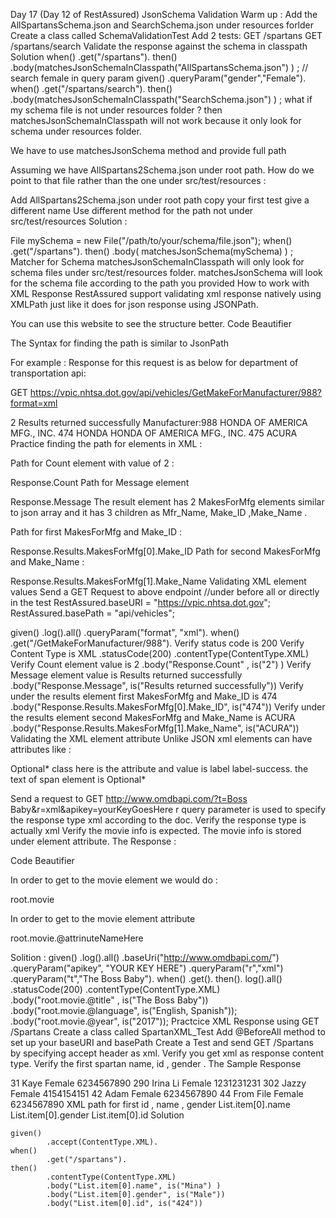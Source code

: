 Day 17 (Day 12 of RestAssured)
JsonSchema Validation Warm up :
Add the AllSpartansSchema.json and SearchSchema.json under resources forlder
Create a class called SchemaValidationTest
Add 2 tests:
GET /spartans
GET /spartans/search
Validate the response against the schema in classpath
Solution
    when()
        .get("/spartans").
    then()
        .body(matchesJsonSchemaInClasspath("AllSpartansSchema.json") ) ;
    // search female in query param
    given()
            .queryParam("gender","Female").
    when()
            .get("/spartans/search").
    then()
            .body(matchesJsonSchemaInClasspath("SearchSchema.json") ) ;
what if my schema file is not under resources folder ? then matchesJsonSchemaInClasspath will not work because it only look for schema under resources folder.

We have to use matchesJsonSchema method and provide full path

Assuming we have AllSpartans2Schema.json under root path. How do we point to that file rather than the one under src/test/resources :

Add AllSpartans2Schema.json under root path
copy your first test give a different name
Use different method for the path not under src/test/resources
Solution :

 File mySchema = new File("/path/to/your/schema/file.json");
 when()
        .get("/spartans").
 then()
        .body( matchesJsonSchema(mySchema) ) ;
Matcher for Schema
matchesJsonSchemaInClasspath will only look for schema files under src/test/resources folder.
matchesJsonSchema will look for the schema file according to the path you provided
How to work with XML Response
RestAssured support validating xml response natively using XMLPath just like it does for json response using JSONPath.

You can use this website to see the structure better. Code Beautifier 

The Syntax for finding the path is similar to JsonPath

For example : Response for this request is as below for department of transportation api:

GET https://vpic.nhtsa.dot.gov/api/vehicles/GetMakeForManufacturer/988?format=xml

<Response xmlns:xsd="http://www.w3.org/2001/XMLSchema" xmlns:xsi="http://www.w3.org/2001/XMLSchema-instance">
    <Count>2</Count>
    <Message>Results returned successfully</Message>
    <SearchCriteria>Manufacturer:988</SearchCriteria>
    <Results>
        <MakesForMfg>
            <Mfr_Name>HONDA OF AMERICA MFG., INC.</Mfr_Name>
            <Make_ID>474</Make_ID>
            <Make_Name>HONDA</Make_Name>
        </MakesForMfg>
        <MakesForMfg>
            <Mfr_Name>HONDA OF AMERICA MFG., INC.</Mfr_Name>
            <Make_ID>475</Make_ID>
            <Make_Name>ACURA</Make_Name>
        </MakesForMfg>
    </Results>
</Response>
Practice finding the path for elements in XML :

Path for Count element with value of 2 :

Response.Count
Path for Message element

Response.Message
The result element has 2 MakesForMfg elements similar to json array and it has 3 children as Mfr_Name, Make_ID ,Make_Name .

Path for first MakesForMfg and Make_ID :

Response.Results.MakesForMfg[0].Make_ID
Path for second MakesForMfg and Make_Name :

Response.Results.MakesForMfg[1].Make_Name
Validating XML element values
Send a GET Request to above endpoint
//under before all or directly in the test
RestAssured.baseURI = "https://vpic.nhtsa.dot.gov";
RestAssured.basePath = "api/vehicles";

given()
    .log().all()
    .queryParam("format", "xml").
when()
    .get("/GetMakeForManufacturer/988").
Verify status code is 200
Verify Content Type is XML
.statusCode(200)
.contentType(ContentType.XML)
Verify Count element value is 2
.body("Response.Count" , is("2") )
Verify Message element value is Results returned successfully
.body("Response.Message", is("Results returned successfully"))
Verify under the results element first MakesForMfg and Make_ID is 474
.body("Response.Results.MakesForMfg[0].Make_ID", is("474"))
Verify under the results element second MakesForMfg and Make_Name is ACURA
.body("Response.Results.MakesForMfg[1].Make_Name", is("ACURA"))
Validating the XML element attribute
Unlike JSON xml elements can have attributes like :

<span class="label label-success">Optional*</span>
class here is the attribute and value is label label-success. the text of span element is Optional*

Send a request to GET http://www.omdbapi.com/?t=Boss Baby&r=xml&apikey=yourKeyGoesHere
r query parameter is used to specify the response type xml according to the doc.
Verify the response type is actually xml
Verify the movie info is expected.
The movie info is stored under <movie> element attribute.
The Response :

<?xml version="1.0" encoding="UTF-8"?>
<root response="True">
	<movie title="The Boss Baby" year="2017" rated="PG" released="31 Mar 2017" runtime="97 min" genre="Animation, Adventure, Comedy, Family, Fantasy" director="Tom McGrath" writer="Michael McCullers, Marla Frazee (based on the book by)" actors="Alec Baldwin, Steve Buscemi, Jimmy Kimmel, Lisa Kudrow" plot="A suit-wearing, briefcase-carrying baby pairs up with his 7-year old brother to stop the dastardly plot of the CEO of Puppy Co." language="English, Spanish" country="USA" awards="Nominated for 1 Oscar. Another 4 wins &amp; 20 nominations." poster="https://m.media-amazon.com/images/M/MV5BMTg5MzUxNzgxNV5BMl5BanBnXkFtZTgwMTM2NzQ3MjI@._V1_SX300.jpg" metascore="50" imdbRating="6.3" imdbVotes="105,081" imdbID="tt3874544" type="movie"/>
</root>
Code Beautifier 

In order to get to the movie element we would do :

root.movie

In order to get to the movie element attribute

root.movie.@attrinuteNameHere

Solition :
 given()
        .log().all()
        .baseUri("http://www.omdbapi.com/")
        .queryParam("apikey", "YOUR KEY HERE")
        .queryParam("r","xml")
        .queryParam("t","The Boss Baby").
when()
        .get().
then().
        log().all()
        .statusCode(200)
        .contentType(ContentType.XML)
        .body("root.movie.@title" , is("The Boss Baby"))
        .body("root.movie.@language", is("English, Spanish"));
        .body("root.movie.@year", is("2017"));
Practcice XML Response using GET /Spartans
Create a class called SpartanXML_Test
Add @BeforeAll method to set up your baseURI and basePath
Create a Test and send GET /Spartans by specifying accept header as xml.
Verify you get xml as response content type.
Verify the first spartan name, id , gender .
The Sample Response

<List>
    <item>
        <id>31</id>
        <name>Kaye</name>
        <gender>Female</gender>
        <phone>6234567890</phone>
    </item>
    <item>
        <id>290</id>
        <name>Irina Li</name>
        <gender>Female</gender>
        <phone>1231231231</phone>
    </item>
    <item>
        <id>302</id>
        <name>Jazzy</name>
        <gender>Female</gender>
        <phone>4154154151</phone>
    </item>
    <item>
        <id>42</id>
        <name>Adam</name>
        <gender>Female</gender>
        <phone>6234567890</phone>
    </item>
    <item>
        <id>44</id>
        <name>From File</name>
        <gender>Female</gender>
        <phone>6234567890</phone>
    </item>
<List>
XML path for first id , name , gender
List.item[0].name
List.item[0].gender
List.item[0].id
Solution

    given()
            .accept(ContentType.XML).
    when()
            .get("/spartans").
    then()
            .contentType(ContentType.XML)
            .body("List.item[0].name", is("Mina") )
            .body("List.item[0].gender", is("Male"))
            .body("List.item[0].id", is("424"))